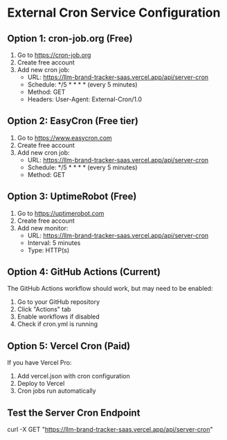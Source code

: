 # External Cron Service Configuration

## Option 1: cron-job.org (Free)
1. Go to https://cron-job.org
2. Create free account
3. Add new cron job:
   - URL: https://llm-brand-tracker-saas.vercel.app/api/server-cron
   - Schedule: */5 * * * * (every 5 minutes)
   - Method: GET
   - Headers: User-Agent: External-Cron/1.0

## Option 2: EasyCron (Free tier)
1. Go to https://www.easycron.com
2. Create free account
3. Add new cron job:
   - URL: https://llm-brand-tracker-saas.vercel.app/api/server-cron
   - Schedule: */5 * * * * (every 5 minutes)
   - Method: GET

## Option 3: UptimeRobot (Free)
1. Go to https://uptimerobot.com
2. Create free account
3. Add new monitor:
   - URL: https://llm-brand-tracker-saas.vercel.app/api/server-cron
   - Interval: 5 minutes
   - Type: HTTP(s)

## Option 4: GitHub Actions (Current)
The GitHub Actions workflow should work, but may need to be enabled:
1. Go to your GitHub repository
2. Click "Actions" tab
3. Enable workflows if disabled
4. Check if cron.yml is running

## Option 5: Vercel Cron (Paid)
If you have Vercel Pro:
1. Add vercel.json with cron configuration
2. Deploy to Vercel
3. Cron jobs run automatically

## Test the Server Cron Endpoint
curl -X GET "https://llm-brand-tracker-saas.vercel.app/api/server-cron"
